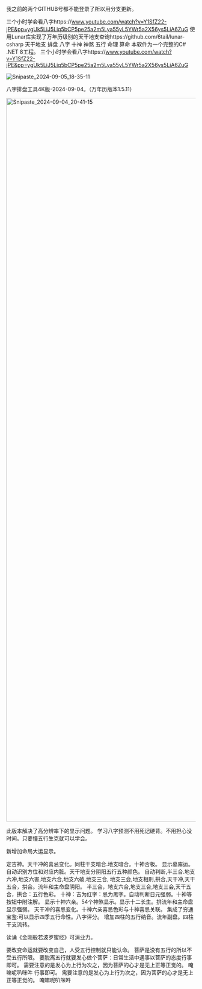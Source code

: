 我之前的两个GITHUB号都不能登录了所以用分支更新。

三个小时学会看八字https://www.youtube.com/watch?v=Y1SfZ22-jPE&pp=ygUk5LiJ5Liq5bCP5pe25a2m5Lya55yL5YWr5a2X56ys5LiA6ZuG
使用Lunar库实现了万年历级别的天干地支查询https://github.com/6tail/lunar-csharp
天干地支 排盘 八字 十神 神煞 五行 命理 算命 本软件为一个完整的C# .NET 8工程。
三个小时学会看八字https://www.youtube.com/watch?v=Y1SfZ22-jPE&pp=ygUk5LiJ5Liq5bCP5pe25a2m5Lya55yL5YWr5a2X56ys5LiA6ZuG

![Snipaste_2024-09-05_18-35-11](https://github.com/user-attachments/assets/4bff2894-4b5a-406b-a66c-d0697f0e0028)


八字排盘工具4K版-2024-09-04。（万年历版本1.5.11）

<img width="1920" alt="Snipaste_2024-09-04_20-41-15" src="https://github.com/user-attachments/assets/6620afef-a403-4041-839e-f080a3881894">

此版本解决了高分辨率下的显示问题。
学习八字预测不用死记硬背。不用担心没时间。只要懂五行生克就可以学会。

新增加命局大运显示。

定吉神。天干冲的喜忌变化。同柱干支暗合.地支暗合。十神否极。
显示墓库运。自动识别方位和对应内脏。天干地支分阴阳五行五种颜色。
自动判断,半三合.地支六冲,地支六害,地支六合,地支六破,地支三合,
地支三会,地支相刑,拱合,天干冲,天干五合，拱合。流年和主命盘阴阳。
半三合，地支六合,地支三合,地支三会,天干五合，拱合：五行色彩。
十神：吉为红字：忌为黑字。自动判断日元强弱。十神等按钮中附注解。
显示十神六亲。54个神煞显示。显示十二长生。排流年和主命盘显示强弱。
天干冲的喜忌变化。十神六亲喜忌色彩与十神喜忌关联。
集成了穷通宝鉴:可以显示四季五行命性。八字评分。
增加四柱的五行纳音。流年副盘。四柱干支流转。 


读诵《金刚般若波罗蜜经》可消业力。

要改变命运就要改变自己，人受五行控制就只能认命。 菩萨是没有五行的所以不受五行所限。 要脱离五行就要发心做个菩萨：日常生活中遇事以菩萨的态度行事即可。 需要注意的是发心为上行为次之，因为菩萨的心才是无上正等正觉的。 唵嘛呢叭咪吽 行事即可。 需要注意的是发心为上行为次之，因为菩萨的心才是无上正等正觉的。 唵嘛呢叭咪吽
